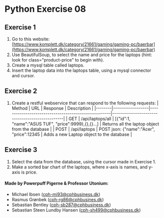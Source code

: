 # Python Exercise 08

## Exercise 1
1. Go to this website: [https://www.komplett.dk/category/21661/gaming/gaming-pc/baerbar](https://www.komplett.dk/category/21661/gaming/gaming-pc/baerbar)
2. Use BeautifulSoup, to select the name and price for the laptops (hint: look for class="product-price" to begin with).
3. Create a mysql table called laptops.
4. Insert the laptop data into the laptops table, using a mysql connector and cursor.

## Exercise 2
1. Create a restful webservice that can respond to the following requests:
| Method | URL              | Response                                             | Description                                     |
|--------|------------------|------------------------------------------------------|-------------------------------------------------|
| GET    | /api/laptops/all | [{"id":1, "name":"ASUS TUF", "price":9999},{},{}...] | Returns all the laptop object from the database |
| POST   | /api/laptops     | POST json: {"name":"Acer", "price":12345             | Adds a new Laptop object to the database        |

## Exercise 3
1. Select the data from the database, using the cursor made in Exercise 1.
2. Make a sorted bar chart of the laptops, where x-axis is names, and y-axis is price.



#### Made by Powerpuff Pigerne & Professor Utonium:
- Michael Ibsen (cph-mi93@cphbusiness.dk)
- Rasmus Grønbek (cph-rg86@cphbusines.dk)
- Sebastian Bentley (cph-sb287@cphbusiness.dk)
- Sebastian Steen Lundby Hansen (cph-sh499@cphbusiness.dk)
